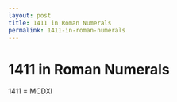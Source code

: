 ```yaml
---
layout: post
title: 1411 in Roman Numerals
permalink: 1411-in-roman-numerals
---
```


# 1411 in Roman Numerals

1411 = MCDXI

